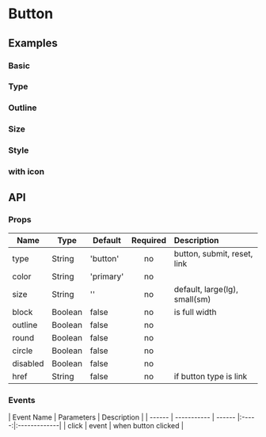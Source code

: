# Button

## Examples
### Basic
<code-pen hash='wEBBzQ' :height="350"></code-pen>

### Type
<code-pen hash='mGyyRx' :height="150"></code-pen>

### Outline
<code-pen hash='jvEPVM' :height="350"></code-pen>

### Size
<code-pen hash='NLPPpJ'></code-pen>

### Style
<code-pen hash='VGYvMa' :height="350"></code-pen>

### with icon
<code-pen hash='xabRbp' :height="150"></code-pen>

## API
### Props
| Name | Type | Default | Required | Description |
| ------ | ----------- | ------ |:-----:|:-------------|
| type   | String | 'button' | no | button, submit, reset, link |
| color   | String | 'primary' | no |  |
| size   | String | '' | no | default, large(lg), small(sm) |
| block   | Boolean | false | no | is full width |
| outline   | Boolean | false | no | |
| round   | Boolean | false | no | |
| circle   | Boolean | false | no | |
| disabled   | Boolean | false | no | |
| href   | String | false | no | if button type is link |

### Events
| Event Name | Parameters | Description |
| ------ | ----------- | ------ |:-----:|:-------------|
| click   | event | when button clicked |

